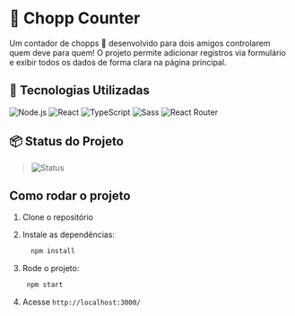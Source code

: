 # 🍺 Chopp Counter

Um contador de chopps 🍻 desenvolvido para dois amigos controlarem quem deve para quem!
O projeto permite adicionar registros via formulário e exibir todos os dados de forma clara na página principal.

## 🚀 Tecnologias Utilizadas

![Node.js](https://img.shields.io/badge/Node.js-22.15.0-339933?logo=node.js)
![React](https://img.shields.io/badge/React-19.1.0-61DAFB?logo=react)
![TypeScript](https://img.shields.io/badge/TypeScript-4.9.5-3178C6?logo=typescript)
![Sass](https://img.shields.io/badge/Sass-1.87.0-CC6699?logo=sass)
![React Router](https://img.shields.io/badge/React_Router-7.5.2-CA4245?logo=reactrouter)

## 📦 Status do Projeto
>
> ![Status](https://img.shields.io/badge/Status-Em%20desenvolvimento-yellow)

## Como rodar o projeto

1. Clone o repositório
2. Instale as dependências:

    ```bash
      npm install
    ```

3. Rode o projeto:

   ```bash
    npm start
   ```

4. Acesse ``http://localhost:3000/``

